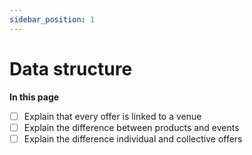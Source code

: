 ```yaml
---
sidebar_position: 1
---
```


# Data structure

**In this page**
- [ ] Explain that every offer is linked to a venue
- [ ] Explain the difference between products and events
- [ ] Explain the difference individual and collective offers